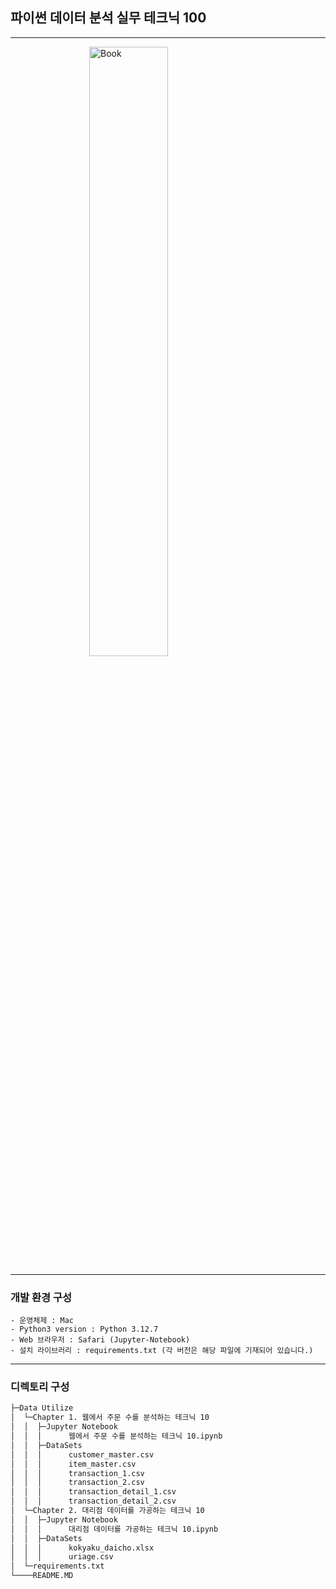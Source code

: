 ## 파이썬 데이터 분석 실무 테크닉 100

---
<img src="https://image.yes24.com/goods/91302724/XL.jpg" alt="Book" style="display: block; margin-left: auto; margin-right: auto; width: 50%;">

---
### 개발 환경 구성
    - 운영체제 : Mac
    - Python3 version : Python 3.12.7
    - Web 브라우저 : Safari (Jupyter-Notebook)
    - 설치 라이브러리 : requirements.txt (각 버전은 해당 파일에 기재되어 있습니다.)

---
### 디렉토리 구성
```sh
├─Data Utilize
│  └─Chapter 1. 웹에서 주문 수를 분석하는 테크닉 10
│  │  ├─Jupyter Notebook
│  │  │      웹에서 주문 수를 분석하는 테크닉 10.ipynb
│  │  ├─DataSets
│  │  │      customer_master.csv
│  │  │      item_master.csv
│  │  │      transaction_1.csv
│  │  │      transaction_2.csv
│  │  │      transaction_detail_1.csv
│  │  │      transaction_detail_2.csv
│  └─Chapter 2. 대리점 데이터를 가공하는 테크닉 10
│  │  ├─Jupyter Notebook
│  │  │      대리점 데이터를 가공하는 테크닉 10.ipynb
│  │  ├─DataSets
│  │  │      kokyaku_daicho.xlsx
│  │  │      uriage.csv
│  └─requirements.txt
└────README.MD
```
